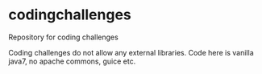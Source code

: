 # codingchallenges
Repository for coding challenges

Coding challenges do not allow any external libraries. Code here is vanilla java7, no apache commons, guice etc.
